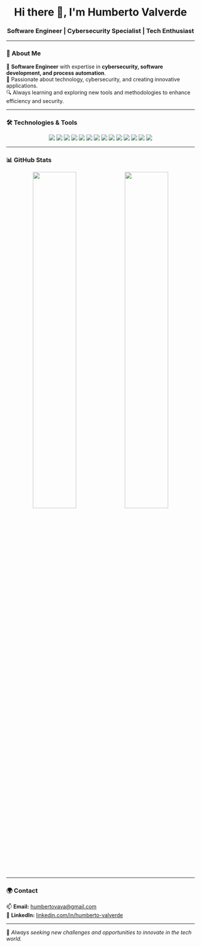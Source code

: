 <h1 align="center">Hi there 👋, I'm Humberto Valverde</h1>
<h3 align="center">Software Engineer | Cybersecurity Specialist | Tech Enthusiast</h3>

---

### 🔹 About Me  
💼 **Software Engineer** with expertise in **cybersecurity, software development, and process automation**.  
🚀 Passionate about technology, cybersecurity, and creating innovative applications.  
🔍 Always learning and exploring new tools and methodologies to enhance efficiency and security.  

---

### 🛠 Technologies & Tools  
<div align="center">
  <img src="https://img.shields.io/badge/Linux-FCC624?style=for-the-badge&logo=linux&logoColor=black"/>
  <img src="https://img.shields.io/badge/Docker-2496ED?style=for-the-badge&logo=docker&logoColor=white"/>
  <img src="https://img.shields.io/badge/Python-3776AB?style=for-the-badge&logo=python&logoColor=white"/>
  <img src="https://img.shields.io/badge/JavaScript-F7DF1E?style=for-the-badge&logo=javascript&logoColor=black"/>
  <img src="https://img.shields.io/badge/TypeScript-3178C6?style=for-the-badge&logo=typescript&logoColor=white"/>
  <img src="https://img.shields.io/badge/Angular-DD0031?style=for-the-badge&logo=angular&logoColor=white"/>
  <img src="https://img.shields.io/badge/NestJS-E0234E?style=for-the-badge&logo=nestjs&logoColor=white"/>
  <img src="https://img.shields.io/badge/FastAPI-009688?style=for-the-badge&logo=fastapi&logoColor=white"/>
  <img src="https://img.shields.io/badge/Tenable-00ADEF?style=for-the-badge&logo=tenable&logoColor=white"/>
  <img src="https://img.shields.io/badge/MySQL-4479A1?style=for-the-badge&logo=mysql&logoColor=white"/>
  <img src="https://img.shields.io/badge/MariaDB-003545?style=for-the-badge&logo=mariadb&logoColor=white"/>
  <img src="https://img.shields.io/badge/PostgreSQL-4169E1?style=for-the-badge&logo=postgresql&logoColor=white"/>
  <img src="https://img.shields.io/badge/GitHub-181717?style=for-the-badge&logo=github&logoColor=white"/>
  <img src="https://img.shields.io/badge/Postman-FF6C37?style=for-the-badge&logo=postman&logoColor=white"/>

</div>

---

### 📊 GitHub Stats  
<div align="center">
  <img src="https://github-readme-stats.vercel.app/api?username=humbercr&show_icons=true&theme=dark" width="48%">
  <img src="https://github-readme-streak-stats.herokuapp.com/?user=humbercr&theme=dark" width="48%">
</div>

---

### 🌍 Contact  
📫 **Email:** [humbertovava@gmail.com](mailto:humbertovava@gmail.com)  
💼 **LinkedIn:** [linkedin.com/in/humberto-valverde](https://www.linkedin.com/in/humberto-valverde/)  

---

🚀 *Always seeking new challenges and opportunities to innovate in the tech world.*  
